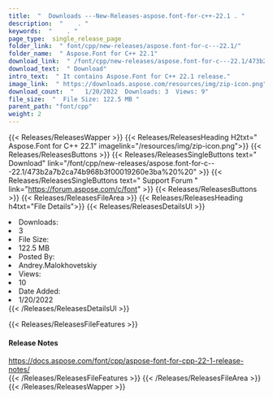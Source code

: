 ```yaml
---
title:  "  Downloads ---New-Releases-aspose.font-for-c++-22.1 . " 
description:  "    . " 
keywords:  "    . " 
page_type:  single_release_page
folder_link:  " font/cpp/new-releases/aspose.font-for-c---22.1/"
folder_name:  " Aspose.Font for C++ 22.1"
download_link:  " /font/cpp/new-releases/aspose.font-for-c---22.1/473b2a7b2ca74b968b3f00019260e3ba"
download_text:  " Download"
intro_text:  " It contains Aspose.Font for C++ 22.1 release."
image_link:  " https://downloads.aspose.com/resources/img/zip-icon.png"
download_count:  "   1/20/2022  Downloads: 3  Views: 9"
file_size:  "  File Size: 122.5 MB "
parent_path: "font/cpp"
weight: 2 
---
```


{{< Releases/ReleasesWapper >}}
  {{< Releases/ReleasesHeading H2txt=" Aspose.Font for C++ 22.1" imagelink="/resources/img/zip-icon.png">}}
  {{< Releases/ReleasesButtons >}}
    {{< Releases/ReleasesSingleButtons text=" Download" link="/font/cpp/new-releases/aspose.font-for-c---22.1/473b2a7b2ca74b968b3f00019260e3ba%20%20" >}}
    {{< Releases/ReleasesSingleButtons text=" Support Forum " link="https://forum.aspose.com/c/font" >}}
  {{< Releases/ReleasesButtons >}}
  {{< Releases/ReleasesFileArea >}}
    {{< Releases/ReleasesHeading h4txt="File Details">}}
    {{< Releases/ReleasesDetailsUl >}}
             <li>Downloads:</li><li>3</li><li>File Size:</li><li>122.5 MB</li><li>Posted By:</li><li>Andrey.Malokhovetskiy</li><li>Views:</li><li>10</li><li>Date Added:</li><li>1/20/2022</li>
    {{< /Releases/ReleasesDetailsUl >}}

  {{< Releases/ReleasesFileFeatures >}}
      <h4>Release Notes</h4><div><a href="https://docs.aspose.com/font/cpp/aspose-font-for-cpp-22-1-release-notes/">https://docs.aspose.com/font/cpp/aspose-font-for-cpp-22-1-release-notes/</a></div>
  {{< /Releases/ReleasesFileFeatures >}}
 {{< /Releases/ReleasesFileArea >}}
{{< /Releases/ReleasesWapper >}}


